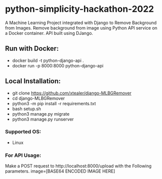 # python-simplicity-hackathon-2022

A Machine Learning Project integrated with Django to Remove Background from Images.
Remove background from image using Python API service on a Docker container. API built using DJango.

## Run with Docker:

- docker build -t python-django-api .
- docker run -p 8000:8000 python-django-api

## Local Installation:

- git clone https://github.com/xtealer/django-MLBGRemover
- cd django-MLBGRemover
- python3 -m pip install -r requirements.txt
- bash setup.sh
- python3 manage.py migrate
- python3 manage.py runserver

### Supported OS:

- Linux

### For API Usage:

Make a POST request to http://localhost:8000/upload with the Following parameters.
image=[BASE64 ENCODED IMAGE HERE]
